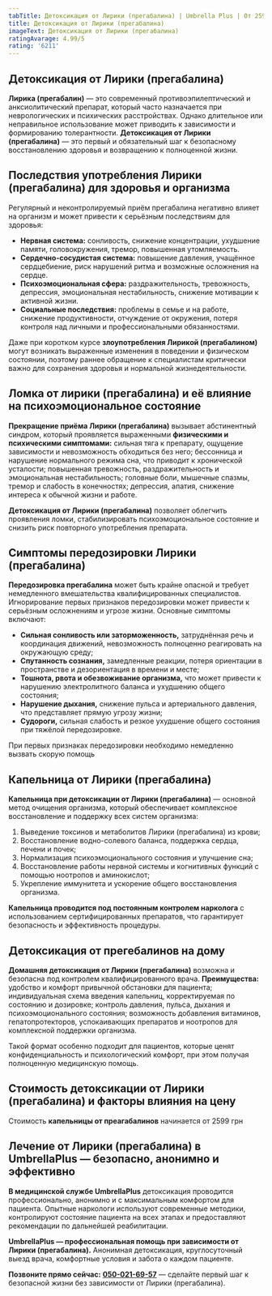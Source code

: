```yaml
---
tabTitle: Детоксикация от Лирики (прегабалина) | Umbrella Plus | От 2599 грн
title: Детоксикация от Лирики (прегабалина)
imageText: Детоксикация от Лирики (прегабалина)
ratingAvarage: 4.99/5
rating: '6211'
---
```


## Детоксикация от Лирики (прегабалина)

**Лирика (прегабалин)** — это современный противоэпилептический и анксиолитический препарат, который часто назначается при неврологических и психических расстройствах. Однако длительное или неправильное использование может приводить к зависимости и формированию толерантности. **Детоксикация от Лирики (прегабалина)** — это первый и обязательный шаг к безопасному восстановлению здоровья и возвращению к полноценной жизни.

## Последствия употребления Лирики (прегабалина) для здоровья и организма

Регулярный и неконтролируемый приём прегабалина негативно влияет на организм и может привести к серьёзным последствиям для здоровья:

* **Нервная система:** сонливость, снижение концентрации, ухудшение памяти, головокружения, тремор, повышенная утомляемость.
* **Сердечно-сосудистая система:** повышение давления, учащённое сердцебиение, риск нарушений ритма и возможные осложнения на сердце.
* **Психоэмоциональная сфера:** раздражительность, тревожность, депрессия, эмоциональная нестабильность, снижение мотивации к активной жизни.
* **Социальные последствия:** проблемы в семье и на работе, снижение продуктивности, отчуждение от окружения, потеря контроля над личными и профессиональными обязанностями.

Даже при коротком курсе **злоупотребления Лирикой (прегабалином)** могут возникать выраженные изменения в поведении и физическом состоянии, поэтому раннее обращение к специалистам критически важно для сохранения здоровья и нормальной жизнедеятельности.

## Ломка от лирики (прегабалина) и её влияние на психоэмоциональное состояние

**Прекращение приёма Лирики (прегабалина)** вызывает абстинентный синдром, который проявляется выраженными **физическими и психическими симптомами:** сильная тяга к препарату, ощущение зависимости и невозможность обходиться без него; бессонница и нарушение нормального режима сна, что приводит к хронической усталости; повышенная тревожность, раздражительность и эмоциональная нестабильность; головные боли, мышечные спазмы, тремор и слабость в конечностях; депрессия, апатия, снижение интереса к обычной жизни и работе.

**Детоксикация от Лирики (прегабалина)** позволяет облегчить проявления ломки, стабилизировать психоэмоциональное состояние и снизить риск повторного употребления препарата.

## Симптомы передозировки Лирики (прегабалина)

**Передозировка прегабалина** может быть крайне опасной и требует немедленного вмешательства квалифицированных специалистов. Игнорирование первых признаков передозировки может привести к серьёзным осложнениям и угрозе жизни. Основные симптомы включают:

* **Сильная сонливость или заторможенность,** затруднённая речь и координация движений, невозможность полноценно реагировать на окружающую среду;
* **Спутанность сознания,** замедленные реакции, потеря ориентации в пространстве и дезориентация в времени и месте;
* **Тошнота, рвота и обезвоживание организма,** что может привести к нарушению электролитного баланса и ухудшению общего состояния;
* **Нарушение дыхания,** снижение пульса и артериального давления, что представляет прямую угрозу жизни;
* **Судороги,** сильная слабость и резкое ухудшение общего состояния при тяжёлой передозировке.

При первых признаках передозировки необходимо немедленно вызвать скорую помощь

## Капельница от Лирики (прегабалина)

**Капельница при детоксикации от Лирики (прегабалина)** — основной метод очищения организма, который обеспечивает комплексное восстановление и поддержку всех систем организма:

1. Выведение токсинов и метаболитов Лирики (прегабалина) из крови;
2. Восстановление водно-солевого баланса, поддержка сердца, печени и почек;
3. Нормализация психоэмоционального состояния и улучшение сна;
4. Восстановление работы нервной системы и когнитивных функций с помощью ноотропов и аминокислот;
5. Укрепление иммунитета и ускорение общего восстановления организма.

**Капельница проводится под постоянным контролем нарколога** с использованием сертифицированных препаратов, что гарантирует безопасность и эффективность процедуры.

## Детоксикация от прегебалинов на дому

**Домашняя детоксикация от Лирики (прегабалина)** возможна и безопасна под контролем квалифицированного врача. **Преимущества:** удобство и комфорт привычной обстановки для пациента; индивидуальная схема введения капельниц, корректируемая по состоянию и дозировке; контроль давления, пульса, дыхания и психоэмоционального состояния; возможность добавления витаминов, гепатопротекторов, успокаивающих препаратов и ноотропов для комплексной поддержки организма.

Такой формат особенно подходит для пациентов, которые ценят конфиденциальность и психологический комфорт, при этом получая полноценную медицинскую помощь.

## Стоимость детоксикации от Лирики (прегабалина) и факторы влияния на цену

Стоимость **капельницы от преагабалинов** начинается от 2599 грн

## Лечение от Лирики (прегабалина) в UmbrellaPlus — безопасно, анонимно и эффективно

**В медицинской службе UmbrellaPlus** детоксикация проводится профессионально, анонимно и с максимальным комфортом для пациента. Опытные наркологи используют современные методики, контролируют состояние пациента на всех этапах и предоставляют рекомендации по дальнейшей реабилитации.

**UmbrellaPlus — профессиональная помощь при зависимости от Лирики (прегабалина).** Анонимная детоксикация, круглосуточный выезд врача, комфортные условия и забота о каждом пациенте. 

**Позвоните прямо сейчас:** **[050-021-69-57](tel:0500216957)** — сделайте первый шаг к безопасной жизни без зависимости от Лирики (прегабалина).
